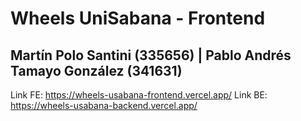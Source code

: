 # Wheels UniSabana - Frontend

## Martín Polo Santini (335656) | Pablo Andrés Tamayo González (341631)
Link FE: https://wheels-usabana-frontend.vercel.app/
Link BE: https://wheels-usabana-backend.vercel.app/
